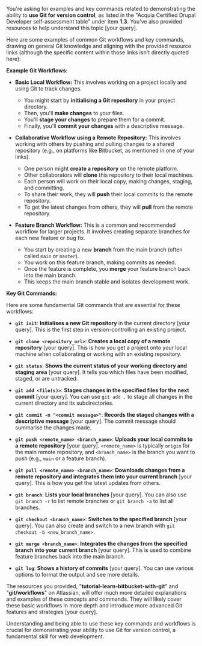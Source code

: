 You're asking for examples and key commands related to demonstrating the ability to **use Git for version control**, as listed in the "Acquia Certified Drupal Developer self-assessment table" under item **1.3**. You've also provided resources to help understand this topic [your query].

Here are some examples of common Git workflows and key commands, drawing on general Git knowledge and aligning with the provided resource links (although the specific content within those links isn't directly quoted here):

**Example Git Workflows:**

*   **Basic Local Workflow:** This involves working on a project locally and using Git to track changes.
    *   You might start by **initialising a Git repository** in your project directory.
    *   Then, you'll **make changes** to your files.
    *   You'll **stage your changes** to prepare them for a commit.
    *   Finally, you'll **commit your changes** with a descriptive message.

*   **Collaborative Workflow using a Remote Repository:** This involves working with others by pushing and pulling changes to a shared repository (e.g., on platforms like Bitbucket, as mentioned in one of your links).
    *   One person might **create a repository** on the remote platform.
    *   Other collaborators will **clone** this repository to their local machines.
    *   Each person will work on their local copy, making changes, staging, and committing.
    *   To share their work, they will **push** their local commits to the remote repository.
    *   To get the latest changes from others, they will **pull** from the remote repository.

*   **Feature Branch Workflow:** This is a common and recommended workflow for larger projects. It involves creating separate branches for each new feature or bug fix.
    *   You start by creating a new **branch** from the main branch (often called `main` or `master`).
    *   You work on this feature branch, making commits as needed.
    *   Once the feature is complete, you **merge** your feature branch back into the main branch.
    *   This keeps the main branch stable and isolates development work.

**Key Git Commands:**

Here are some fundamental Git commands that are essential for these workflows:

*   **`git init`**: **Initialises a new Git repository** in the current directory [your query]. This is the first step in version-controlling an existing project.

*   **`git clone <repository_url>`**: **Creates a local copy of a remote repository** [your query]. This is how you get a project onto your local machine when collaborating or working with an existing repository.

*   **`git status`**: **Shows the current status of your working directory and staging area** [your query]. It tells you which files have been modified, staged, or are untracked.

*   **`git add <file(s)>`**: **Stages changes in the specified files for the next commit** [your query]. You can use `git add .` to stage all changes in the current directory and its subdirectories.

*   **`git commit -m "<commit message>"`**: **Records the staged changes with a descriptive message** [your query]. The commit message should summarise the changes made.

*   **`git push <remote_name> <branch_name>`**: **Uploads your local commits to a remote repository** [your query]. `<remote_name>` is typically `origin` for the main remote repository, and `<branch_name>` is the branch you want to push (e.g., `main` or a feature branch).

*   **`git pull <remote_name> <branch_name>`**: **Downloads changes from a remote repository and integrates them into your current branch** [your query]. This is how you get the latest updates from others.

*   **`git branch`**: **Lists your local branches** [your query]. You can also use `git branch -r` to list remote branches or `git branch -a` to list all branches.

*   **`git checkout <branch_name>`**: **Switches to the specified branch** [your query]. You can also create and switch to a new branch with `git checkout -b <new_branch_name>`.

*   **`git merge <branch_name>`**: **Integrates the changes from the specified branch into your current branch** [your query]. This is used to combine feature branches back into the main branch.

*   **`git log`**: **Shows a history of commits** [your query]. You can use various options to format the output and see more details.

The resources you provided, "**tutorial-learn-bitbucket-with-git**" and "**git/workflows**" on Atlassian, will offer much more detailed explanations and examples of these concepts and commands. They will likely cover these basic workflows in more depth and introduce more advanced Git features and strategies [your query].

Understanding and being able to use these key commands and workflows is crucial for demonstrating your ability to use Git for version control, a fundamental skill for web development.

